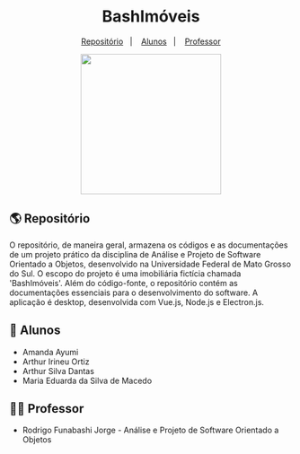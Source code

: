 <h1 align="center">
  BashImóveis
</h1>

<p align="center">
  <a href="#earth_americas-repositório">Repositório</a>&nbsp;&nbsp;&nbsp;|&nbsp;&nbsp;&nbsp;
  <a href="#busts_in_silhouette-alunos">Alunos</a>&nbsp;&nbsp;&nbsp;|&nbsp;&nbsp;&nbsp;
  <a href="#man_teacher-professor">Professor</a>
</p>

<p align="center">
  <img src="https://etcpan.ufms.br/wp-content/uploads/sites/249/nggallery/apoio/facom.png" width="250px">
</p>

## :earth_americas: Repositório

O repositório, de maneira geral, armazena os códigos e as documentações de um projeto prático da disciplina de Análise e Projeto de Software Orientado a Objetos, desenvolvido na Universidade Federal de Mato Grosso do Sul. O escopo do projeto é uma imobiliária fictícia chamada 'BashImóveis'. Além do código-fonte, o repositório contém as documentações essenciais para o desenvolvimento do software. A aplicação é desktop, desenvolvida com Vue.js, Node.js e Electron.js.

## :busts_in_silhouette: Alunos

- Amanda Ayumi
- Arthur Irineu Ortiz
- Arthur Silva Dantas
- Maria Eduarda da Silva de Macedo

## :man_teacher: Professor

- Rodrigo Funabashi Jorge - Análise e Projeto de Software Orientado a Objetos
